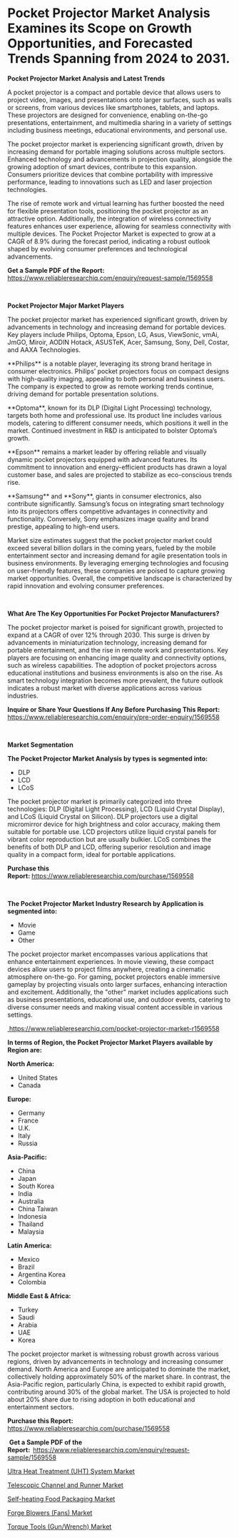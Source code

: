 <p><h1>Pocket Projector Market Analysis Examines its Scope on Growth Opportunities, and Forecasted Trends Spanning from 2024 to 2031.</h1></p><p><strong>Pocket Projector Market Analysis and Latest Trends</strong></p>
<p><p>A pocket projector is a compact and portable device that allows users to project video, images, and presentations onto larger surfaces, such as walls or screens, from various devices like smartphones, tablets, and laptops. These projectors are designed for convenience, enabling on-the-go presentations, entertainment, and multimedia sharing in a variety of settings including business meetings, educational environments, and personal use.</p><p>The pocket projector market is experiencing significant growth, driven by increasing demand for portable imaging solutions across multiple sectors. Enhanced technology and advancements in projection quality, alongside the growing adoption of smart devices, contribute to this expansion. Consumers prioritize devices that combine portability with impressive performance, leading to innovations such as LED and laser projection technologies.</p><p>The rise of remote work and virtual learning has further boosted the need for flexible presentation tools, positioning the pocket projector as an attractive option. Additionally, the integration of wireless connectivity features enhances user experience, allowing for seamless connectivity with multiple devices. The Pocket Projector Market is expected to grow at a CAGR of 8.9% during the forecast period, indicating a robust outlook shaped by evolving consumer preferences and technological advancements.</p></p>
<p><strong>Get a Sample PDF of the Report:&nbsp;</strong> <a href="https://www.reliableresearchiq.com/enquiry/request-sample/1569558?utm_campaign=1578&utm_medium=2&utm_source=Github&utm_content=ia&utm_term=14102024&utm_id=pocket-projector">https://www.reliableresearchiq.com/enquiry/request-sample/1569558</a></p>
<p>&nbsp;</p>
<p><strong>Pocket Projector Major Market Players</strong></p>
<p><p>The pocket projector market has experienced significant growth, driven by advancements in technology and increasing demand for portable devices. Key players include Philips, Optoma, Epson, LG, Asus, ViewSonic, vmAi, JmGO, Miroir, AODIN Hotack, ASUSTeK, Acer, Samsung, Sony, Dell, Costar, and AAXA Technologies.</p><p>**Philips** is a notable player, leveraging its strong brand heritage in consumer electronics. Philips’ pocket projectors focus on compact designs with high-quality imaging, appealing to both personal and business users. The company is expected to grow as remote working trends continue, driving demand for portable presentation solutions.</p><p>**Optoma**, known for its DLP (Digital Light Processing) technology, targets both home and professional use. Its product line includes various models, catering to different consumer needs, which positions it well in the market. Continued investment in R&D is anticipated to bolster Optoma’s growth.</p><p>**Epson** remains a market leader by offering reliable and visually dynamic pocket projectors equipped with advanced features. Its commitment to innovation and energy-efficient products has drawn a loyal customer base, and sales are projected to stabilize as eco-conscious trends rise.</p><p>**Samsung** and **Sony**, giants in consumer electronics, also contribute significantly. Samsung’s focus on integrating smart technology into its projectors offers competitive advantages in connectivity and functionality. Conversely, Sony emphasizes image quality and brand prestige, appealing to high-end users.</p><p>Market size estimates suggest that the pocket projector market could exceed several billion dollars in the coming years, fueled by the mobile entertainment sector and increasing demand for agile presentation tools in business environments. By leveraging emerging technologies and focusing on user-friendly features, these companies are poised to capture growing market opportunities. Overall, the competitive landscape is characterized by rapid innovation and evolving consumer preferences.</p></p>
<p>&nbsp;</p>
<p><strong>What Are The Key Opportunities For Pocket Projector Manufacturers?</strong></p>
<p><p>The pocket projector market is poised for significant growth, projected to expand at a CAGR of over 12% through 2030. This surge is driven by advancements in miniaturization technology, increasing demand for portable entertainment, and the rise in remote work and presentations. Key players are focusing on enhancing image quality and connectivity options, such as wireless capabilities. The adoption of pocket projectors across educational institutions and business environments is also on the rise. As smart technology integration becomes more prevalent, the future outlook indicates a robust market with diverse applications across various industries.</p></p>
<p><strong>Inquire or Share Your Questions If Any Before Purchasing This Report:</strong> <a href="https://www.reliableresearchiq.com/enquiry/pre-order-enquiry/1569558?utm_campaign=1578&utm_medium=2&utm_source=Github&utm_content=ia&utm_term=14102024&utm_id=pocket-projector">https://www.reliableresearchiq.com/enquiry/pre-order-enquiry/1569558</a></p>
<p>&nbsp;</p>
<p><strong>Market Segmentation</strong></p>
<p><strong>The Pocket Projector Market Analysis by types is segmented into:</strong></p>
<p><ul><li>DLP</li><li>LCD</li><li>LCoS</li></ul></p>
<p><p>The pocket projector market is primarily categorized into three technologies: DLP (Digital Light Processing), LCD (Liquid Crystal Display), and LCoS (Liquid Crystal on Silicon). DLP projectors use a digital micromirror device for high brightness and color accuracy, making them suitable for portable use. LCD projectors utilize liquid crystal panels for vibrant color reproduction but are usually bulkier. LCoS combines the benefits of both DLP and LCD, offering superior resolution and image quality in a compact form, ideal for portable applications.</p></p>
<p><strong>Purchase this Report:&nbsp;</strong><a href="https://www.reliableresearchiq.com/purchase/1569558?utm_campaign=1578&utm_medium=2&utm_source=Github&utm_content=ia&utm_term=14102024&utm_id=pocket-projector">https://www.reliableresearchiq.com/purchase/1569558</a></p>
<p>&nbsp;</p>
<p><strong>The Pocket Projector Market Industry Research by Application is segmented into:</strong></p>
<p><ul><li>Movie</li><li>Game</li><li>Other</li></ul></p>
<p><p>The pocket projector market encompasses various applications that enhance entertainment experiences. In movie viewing, these compact devices allow users to project films anywhere, creating a cinematic atmosphere on-the-go. For gaming, pocket projectors enable immersive gameplay by projecting visuals onto larger surfaces, enhancing interaction and excitement. Additionally, the "other" market includes applications such as business presentations, educational use, and outdoor events, catering to diverse consumer needs and making visual content accessible in various settings.</p></p>
<p><a href="https://www.reliableresearchiq.com/pocket-projector-market-r1569558?utm_campaign=1578&utm_medium=2&utm_source=Github&utm_content=ia&utm_term=14102024&utm_id=pocket-projector">&nbsp;https://www.reliableresearchiq.com/pocket-projector-market-r1569558</a></p>
<p><strong>In terms of Region, the Pocket Projector Market Players available by Region are:</strong></p>
<p>
    <p> <strong> North America: </strong>
        <ul>
            <li>United States</li>
            <li>Canada</li>
        </ul>
        </p> 
    <p> <strong> Europe: </strong>
        <ul>
            <li>Germany</li>
            <li>France</li>
            <li>U.K.</li>
            <li>Italy</li>
            <li>Russia</li>
        </ul>
        </p> 
    <p> <strong> Asia-Pacific: </strong>
        <ul>
            <li>China</li>
            <li>Japan</li>
            <li>South Korea</li>
            <li>India</li>
            <li>Australia</li>
            <li>China Taiwan</li>
            <li>Indonesia</li>
            <li>Thailand</li>
            <li>Malaysia</li>
        </ul>
        </p> 
    <p> <strong> Latin America: </strong>
        <ul>
            <li>Mexico</li>
            <li>Brazil</li>
            <li>Argentina Korea</li>
            <li>Colombia</li>
        </ul>
        </p> 
    <p> <strong> Middle East & Africa: </strong>
        <ul>
            <li>Turkey</li>
            <li>Saudi</li>
            <li>Arabia</li>
            <li>UAE</li>
            <li>Korea</li>
        </ul>
    </p>
    </p>
<p><p>The pocket projector market is witnessing robust growth across various regions, driven by advancements in technology and increasing consumer demand. North America and Europe are anticipated to dominate the market, collectively holding approximately 50% of the market share. In contrast, the Asia-Pacific region, particularly China, is expected to exhibit rapid growth, contributing around 30% of the global market. The USA is projected to hold about 20% share due to rising adoption in both educational and entertainment sectors.</p></p>
<p><strong>Purchase this Report: </strong><a href="https://www.reliableresearchiq.com/purchase/1569558?utm_campaign=1578&utm_medium=2&utm_source=Github&utm_content=ia&utm_term=14102024&utm_id=pocket-projector">https://www.reliableresearchiq.com/purchase/1569558</a></p>
<p>&nbsp;<strong>Get a Sample PDF of the Report:&nbsp;&nbsp;</strong><a href="https://www.reliableresearchiq.com/enquiry/request-sample/1569558?utm_campaign=1578&utm_medium=2&utm_source=Github&utm_content=ia&utm_term=14102024&utm_id=pocket-projector">https://www.reliableresearchiq.com/enquiry/request-sample/1569558</a></p>
<p><strong></strong></p>
<p><p><a href="https://www.linkedin.com/pulse/ultra-heat-treatment-uht-system-market-industry-landscape-l5kac?trk=public_post_embed_feed-article-content&utm_campaign=1578&utm_medium=2&utm_source=Github&utm_content=ia&utm_term=14102024&utm_id=pocket-projector">Ultra Heat Treatment (UHT) System Market</a></p><p><a href="https://www.linkedin.com/pulse/analyzing-telescopic-channel-runner-market-dynamics-growth-ntwzc?trk=public_post_embed_feed-article-content&utm_campaign=1578&utm_medium=2&utm_source=Github&utm_content=ia&utm_term=14102024&utm_id=pocket-projector">Telescopic Channel and Runner Market</a></p><p><a href="https://www.linkedin.com/pulse/strategic-roadmap-global-self-heating-food-packaging-market-eag6e?trk=public_post_embed_feed-article-content&utm_campaign=1578&utm_medium=2&utm_source=Github&utm_content=ia&utm_term=14102024&utm_id=pocket-projector">Self-heating Food Packaging Market</a></p><p><a href="https://www.linkedin.com/pulse/market-leaders-laggards-global-forge-blowers-fans-trends-forecast-iby7c?trk=public_post_embed_feed-article-content&utm_campaign=1578&utm_medium=2&utm_source=Github&utm_content=ia&utm_term=14102024&utm_id=pocket-projector">Forge Blowers (Fans) Market</a></p><p><a href="https://www.linkedin.com/pulse/global-perspectives-torque-tools-gunwrench-market-trends-challenges-mlu3c?trk=public_post_embed_feed-article-content&utm_campaign=1578&utm_medium=2&utm_source=Github&utm_content=ia&utm_term=14102024&utm_id=pocket-projector">Torque Tools (Gun/Wrench) Market</a></p></p>